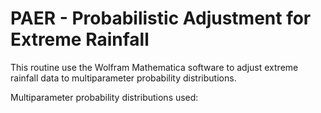 # PAER - Probabilistic Adjustment for Extreme Rainfall

This routine use the Wolfram Mathematica software to adjust extreme rainfall data to multiparameter probability distributions.

Multiparameter probability distributions used:



